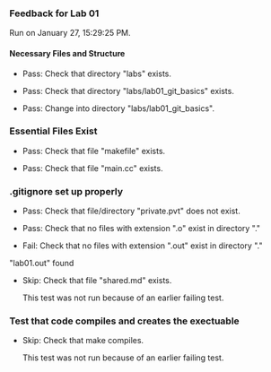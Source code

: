 ### Feedback for Lab 01

Run on January 27, 15:29:25 PM.


#### Necessary Files and Structure

+ Pass: Check that directory "labs" exists.

+ Pass: Check that directory "labs/lab01_git_basics" exists.

+ Pass: Change into directory "labs/lab01_git_basics".


### Essential Files Exist

+ Pass: Check that file "makefile" exists.

+ Pass: Check that file "main.cc" exists.


### .gitignore set up properly

+ Pass: Check that file/directory "private.pvt" does not exist.

+ Pass: Check that no files with extension ".o" exist in directory "."

+ Fail: Check that no files with extension ".out" exist in directory "."

 "lab01.out" found

+ Skip: Check that file "shared.md" exists.

  This test was not run because of an earlier failing test.


### Test that code compiles and creates the exectuable

+ Skip: Check that make compiles.

  This test was not run because of an earlier failing test.

